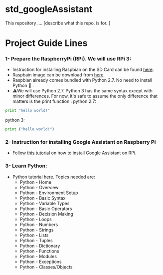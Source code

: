 # std_googleAssistant
This repository .... [describe what this repo. is for..]

# Project Guide Lines
### 1- Prepare the RaspberryPi (RPi). We will use RPi 3:
 - Instruction for installing Raspbian on the SD Card can be found [here](https://www.raspberrypi.org/documentation/installation/installing-images/README.md).
 - Raspbain image can be download from [here](https://www.raspberrypi.org/downloads/raspbian/).
 - Raspbian already comes bundled with Python 2.7. No need to install Python 🎉 . 
 - ⚠️We will use Python 2.7. Python 3 has the same syntax except with minor differences. For now, it's safe to assume the only difference that matters is the print function :
 python 2.7:
```python
print "hello world!"
```

 python 3:
```python
print ("hello world!")
```

### 2- Instruction for installing Google Assistant on Raspberry Pi
- Follow [this tutorial](https://developers.google.com/assistant/sdk/guides/library/python/) on how to install Google Assistant on RPi.

### 3- Learn Python:
- Python tutorial [here](https://www.tutorialspoint.com/python/index.htm). Topics needed are:
    - Python - Home
    - Python - Overview
    - Python - Environment Setup
    - Python - Basic Syntax
    - Python - Variable Types
    - Python - Basic Operators
    - Python - Decision Making
    - Python - Loops
    - Python - Numbers
    - Python - Strings
    - Python - Lists
    - Python - Tuples
    - Python - Dictionary
    - Python - Functions
    - Python - Modules
    - Python - Exceptions
    - Python - Classes/Objects


